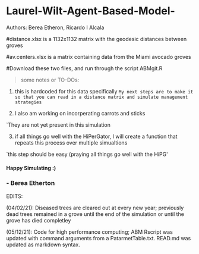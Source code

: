 # Laurel-Wilt-Agent-Based-Model-

Authors: Berea Etheron,
	 Ricardo I Alcala



#distance.xlsx is a 1132x1132 matrix with the geodesic distances between groves

#av.centers.xlsx is a matrix containing data from the Miami avocado groves

#Download these two files, and run through the script ABMgit.R

> some notes or TO-DOs:

1. this is hardcoded for this data specifically
`My next steps are to make it so that you can read in a distance matrix and simulate management strategies`

2. I also am working on incorperating carrots and sticks

`They are not yet present in this simulation


3. if all things go well with the HiPerGator, I will create a function that repeats this process over multiple simualtions

`this step should be easy (praying all things go well with the HiPG'

#### Happy Simulating :)

### - Berea Etherton

EDITS:

(04/02/21): Diseased trees are cleared out at every new year; previously dead trees remained in a grove until the end of the simulation or until the grove has died completley

(05/12/21): Code for high performance computing; ABM Rscript was updated with command arguments from a PatarmetTable.txt. READ.md was updated as markdown syntax.
